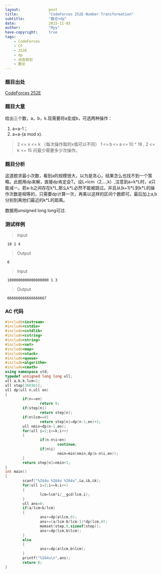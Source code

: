 ```yaml
---
layout:             post
title:              "CodeForces 252E-Number Transformation"
subtitle:           "数论+dp"
date:               2015-11-03
author:             "Myy"
have-copyright:     true
tags:
    - CodeForces
    - CF
    - 252E
    - dp
    - 动态规划
    - 数论
---
```


### 题目出处

 [CodeForces 252E](http://codeforces.com/problemset/problem/252/E)
 
 
### 题目大意

给出三个数，a，b，k.现需要将a变成b，可选两种操作：
1. a=a-1；
2. a=a-(a mod x).
> 2 <= x <= k （每次操作取的x值可以不同）
> 1 <= b <= a <= 10 ^ 18 , 2 <= k <= 15
问最少需要多少次操作。

### 题目分析

 这道题求最小次数，看到a的规模很大，以为是贪心，结果怎么也找不到一个策略。此题用dp来解，直接dp肯定会T。设L=lcm（2,...,k）,注意到a=k\*L时，a只能减一。若a-b之间存在k\*L,那么k\*L必然不能被跳过。并且从(k+1)\*L到k\*L的操作次数是相等的，只需要dp计算一次，再乘以这样的区间个数即可。最后加上a,b分别到离他们最近的k\*L的距离。
 
 数据用unsigned long long可过.

### 测试样例

> Input

```
 10 1 4
```
> Output

```
 6
```

> Input

```
 1000000000000000000 1 3
```
> Output

```
 666666666666666667
```

### AC 代码
 
```cpp
#include<iostream>
#include<cstdio>
#include<cstdlib>
#include<cstring>
#include<string>
#include<set>
#include<map>
#include<stack>
#include<queue>
#include<algorithm>
#include<cmath>
using namespace std;
typedef unsigned long long ull;
ull a,b,k,lcm=1;
ull step[360361];
ull dp(ull n,ull en)
{
        if(n==en)
                return 0;
        if(step[n])
                return step[n];
        if(n%lcm==0)
                return step[n]=dp(n-1,en)+1;
        ull nmin=dp(n-1,en);
        for(ull i=2;i<=k;i++)
        {
                if(n-n%i<en)
                        continue;
                if(n%i)
                        nmin=min(nmin,dp(n-n%i,en));
        }
        return step[n]=nmin+1;
}
int main()
{
        scanf("%I64u %I64u %I64u",&a,&b,&k);
        for(ull i=2;i<=k;i++)
        {
                lcm=lcm*i/__gcd(lcm,i);
        }
        ull ans=0;
        if(a/lcm>b/lcm)
        {
                ans+=dp(a%lcm,0);
                ans+=(a/lcm-b/lcm-1)*dp(lcm,0);
                memset(step,0,sizeof(step));
                ans+=dp(lcm,b%lcm);
        }
        else
        {
                ans+=dp(a%lcm,b%lcm);
        }
        printf("%I64u\n",ans);
        return 0;
}

```
